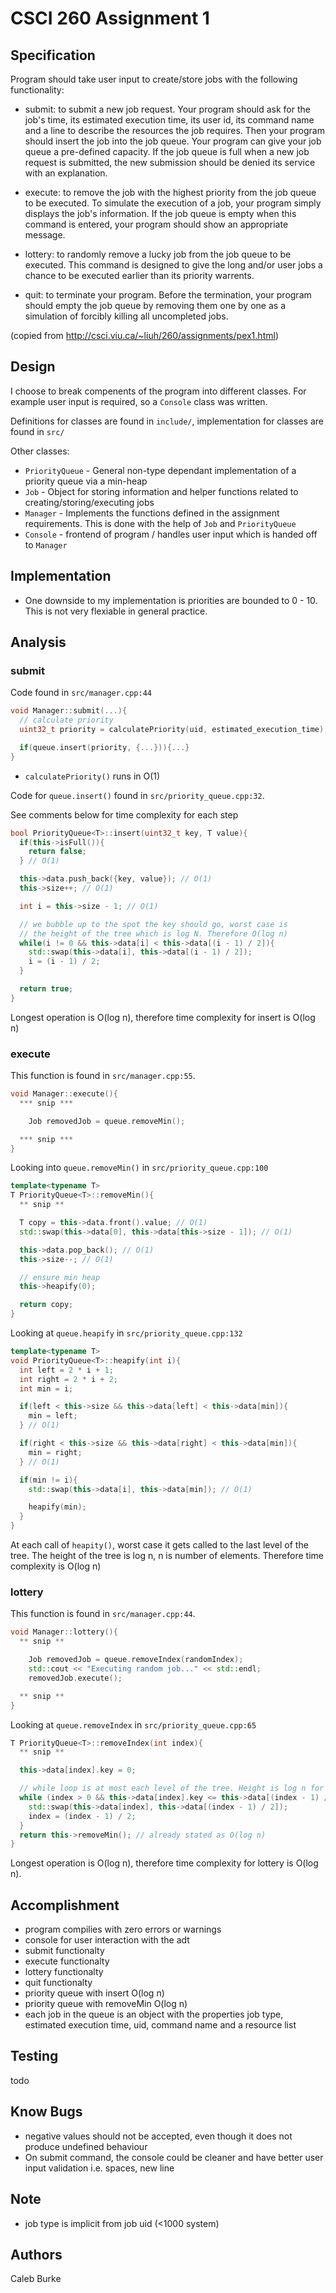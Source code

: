 # CSCI 260 Assignment 1

## Specification

Program should take user input to create/store jobs with the following functionality:

- submit: to submit a new job request. Your program should ask for the job's time, its estimated execution time, its user id, its command name and a line to describe the resources the job requires. Then your program should insert the job into the job queue.
  Your program can give your job queue a pre-defined capacity. If the job queue is full when a new job request is submitted, the new submission should be denied its service with an explanation.

- execute: to remove the job with the highest priority from the job queue to be executed. To simulate the execution of a job, your program simply displays the job's information. If the job queue is empty when this command is entered, your program should show an appropriate message.

- lottery: to randomly remove a lucky job from the job queue to be executed. This command is designed to give the long and/or user jobs a chance to be executed earlier than its priority warrents.

- quit: to terminate your program. Before the termination, your program should empty the job queue by removing them one by one as a simulation of forcibly killing all uncompleted jobs.

(copied from http://csci.viu.ca/~liuh/260/assignments/pex1.html)

## Design

I choose to break compenents of the program into different classes. For example user input is required, so a `Console` class was written.

Definitions for classes are found in `include/`, implementation for classes are found in `src/`

Other classes:

- `PriorityQueue` - General non-type dependant implementation of a priority queue via a min-heap
- `Job` - Object for storing information and helper functions related to creating/storing/executing jobs
- `Manager` - Implements the functions defined in the assignment requirements. This is done with the help of `Job` and `PriorityQueue`
- `Console` - frontend of program / handles user input which is handed off to `Manager`

## Implementation

- One downside to my implementation is priorities are bounded to 0 - 10. This is not very flexiable in general practice.

## Analysis

### submit

Code found in `src/manager.cpp:44`

```cpp
void Manager::submit(...){
  // calculate priority
  uint32_t priority = calculatePriority(uid, estimated_execution_time);

  if(queue.insert(priority, {...})){...}
}
```

- `calculatePriority()` runs in O(1)

Code for `queue.insert()` found in `src/priority_queue.cpp:32`.

See comments below for time complexity for each step

```cpp
bool PriorityQueue<T>::insert(uint32_t key, T value){
  if(this->isFull()){
    return false;
  } // O(1)

  this->data.push_back({key, value}); // O(1)
  this->size++; // O(1)

  int i = this->size - 1; // O(1)

  // we bubble up to the spot the key should go, worst case is
  // the height of the tree which is log N. Therefore O(log n)
  while(i != 0 && this->data[i] < this->data[(i - 1) / 2]){
    std::swap(this->data[i], this->data[(i - 1) / 2]);
    i = (i - 1) / 2;
  }

  return true;
}
```

Longest operation is O(log n), therefore time complexity for insert is O(log n)

### execute

This function is found in `src/manager.cpp:55`.

```cpp
void Manager::execute(){
  *** snip ***

    Job removedJob = queue.removeMin();

  *** snip ***
}
```

Looking into `queue.removeMin()` in `src/priority_queue.cpp:100`

```cpp
template<typename T>
T PriorityQueue<T>::removeMin(){
  ** snip **

  T copy = this->data.front().value; // O(1)
  std::swap(this->data[0], this->data[this->size - 1]); // O(1)

  this->data.pop_back(); // O(1)
  this->size--; // O(1)

  // ensure min heap
  this->heapify(0);

  return copy;
}
```

Looking at `queue.heapify` in `src/priority_queue.cpp:132`

```cpp
template<typename T>
void PriorityQueue<T>::heapify(int i){
  int left = 2 * i + 1;
  int right = 2 * i + 2;
  int min = i;

  if(left < this->size && this->data[left] < this->data[min]){
    min = left;
  } // O(1)

  if(right < this->size && this->data[right] < this->data[min]){
    min = right;
  } // O(1)

  if(min != i){
    std::swap(this->data[i], this->data[min]); // O(1)

    heapify(min);
  }
}
```

At each call of `heapity()`, worst case it gets called to the last level of the tree. The height of the tree is log n, n is number of elements. Therefore time complexity is O(log n)

### lottery

This function is found in `src/manager.cpp:44`.

```cpp
void Manager::lottery(){
  ** snip **

    Job removedJob = queue.removeIndex(randomIndex);
    std::cout << "Executing random job..." << std::endl;
    removedJob.execute();

  ** snip **
}
```

Looking at `queue.removeIndex` in `src/priority_queue.cpp:65`

```cpp
T PriorityQueue<T>::removeIndex(int index){
  ** snip **

  this->data[index].key = 0;

  // while loop is at most each level of the tree. Height is log n for n=number of elements therefore this while loop is O(log n)
  while (index > 0 && this->data[index].key <= this->data[(index - 1) / 2].key){
    std::swap(this->data[index], this->data[(index - 1) / 2]);
    index = (index - 1) / 2;
  }
  return this->removeMin(); // already stated as O(log n)
}
```

Longest operation is O(log n), therefore time complexity for lottery is O(log n).

## Accomplishment

- program compilies with zero errors or warnings
- console for user interaction with the adt
- submit functionalty
- execute functionalty
- lottery functionalty
- quit functionalty
- priority queue with insert O(log n)
- priority queue with removeMin O(log n)
- each job in the queue is an object with the properties job type, estimated execution time, uid, command name and a resource list

## Testing

todo

## Know Bugs

- negative values should not be accepted, even though it does not produce undefined behaviour
- On submit command, the console could be cleaner and have better user input validation i.e. spaces, new line

## Note

- job type is implicit from job uid (<1000 system)

## Authors

Caleb Burke
